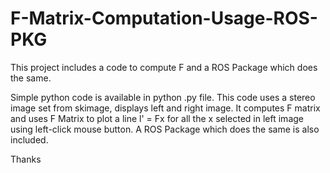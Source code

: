 # F-Matrix-Computation-Usage-ROS-PKG
This project includes a code to compute F and a ROS Package which does the same.


Simple python code is available in python .py file.
This code uses a stereo image set from skimage, displays left and right image. 
It computes F matrix and uses F Matrix to plot a line l' = Fx for all the x selected in left image using left-click mouse button.
A ROS Package which does the same is also included.

Thanks
